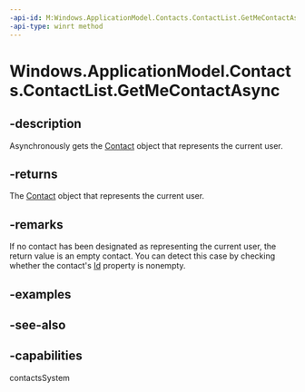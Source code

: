 ```yaml
---
-api-id: M:Windows.ApplicationModel.Contacts.ContactList.GetMeContactAsync
-api-type: winrt method
---
```


<!-- Method syntax
public Windows.Foundation.IAsyncOperation<Windows.ApplicationModel.Contacts.Contact> GetMeContactAsync()
-->

# Windows.ApplicationModel.Contacts.ContactList.GetMeContactAsync

## -description
Asynchronously gets the [Contact](contact.md) object that represents the current user.

## -returns
The [Contact](contact.md) object that represents the current user.

## -remarks

If no contact has been designated as representing the current user,
the return value is an empty contact.
You can detect this case by checking whether the contact's [Id](contact_id.md) property is nonempty.

## -examples

## -see-also

## -capabilities
contactsSystem
